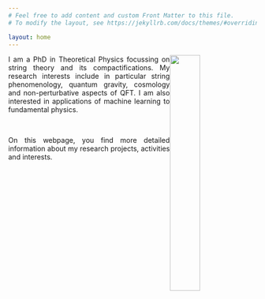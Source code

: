 ```yaml
---
# Feel free to add content and custom Front Matter to this file.
# To modify the layout, see https://jekyllrb.com/docs/themes/#overriding-theme-defaults

layout: home
---
```


<img style="float: right;" src="{{site.url}}images/profile01.JPG" width="35%" height="auto">

<div style="width: 450px;">
   <p align="justify"> I am a PhD in Theoretical Physics focussing on string theory and its compactifications. My research interests include in particular string phenomenology, quantum gravity, cosmology and non-perturbative aspects of QFT. I am also interested in applications of machine learning to fundamental physics. </p>
</div>
<br>
<div style="width: 420px;">
    <p align="justify" >
    On this webpage, you find more detailed information about my research projects, activities and interests.
    </p> 
</div>




